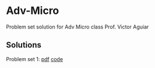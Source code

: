 # Adv-Micro
Problem set solution for Adv Micro class Prof. Victor Aguiar

## Solutions

Problem set 1: [pdf](https://github.com/hans-mtz/Adv-Micro/blob/main/PS1/PS1.pdf) [code](https://github.com/hans-mtz/Adv-Micro/tree/main/PS1)
